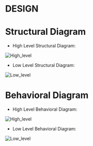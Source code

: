 # DESIGN

 # Structural Diagram
 * High Level Structural Diagram:
 
 ![High_level](https://github.com/LOGESHWARANS389/M1_RetailBillingSystem_Application/blob/main/2_Design/activitydiagram.jpg)
 
 * Low Level Structural Diagram:
 
 ![Low_level](https://github.com/LOGESHWARANS389/M1_RetailBillingSystem_Application/blob/main/2_Design/activitydiagram2.jpg)
 
  # Behavioral Diagram
 * High Level Behavioral Diagram:
 
 ![High_level](https://github.com/LOGESHWARANS389/M1_RetailBillingSystem_Application/blob/main/2_Design/diagram3.jpg)
 
 * Low Level Behavioral Diagram:
 
 ![Low_level](https://github.com/LOGESHWARANS389/M1_RetailBillingSystem_Application/blob/main/2_Design/diagram4.jpg)
